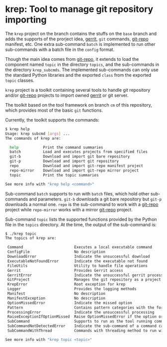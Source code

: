 krep: Tool to manage git repository importing
==============================================

The `krep` project on the branch contains the stuffs on the `base` branch and
adds the supports of the prorject idea, [gerrit][], `git` commands,
[git-repo][] manifest, etc. One extra sub-command `batch` is implemented to run
other sub-commands with a batch file in the `config` format.

Though the main idea comes from [git-repo][], it extends to load the component
named `topic` in the directory `topics`, and the sub-commands in the directory
`krep_subcmds`. The implemented sub-commands can only use the standard Python
libraries and the exported `class` from the exported `topic` classes.

`krep` project is a toolkit containing several tools to handle git repository
and/or [git-repo][] projects to import owned [gerrit][] or git server.

The toolkit based on the tool framework on branch `cm` of this repository, which
provides most of the basic `git` functions.

Currently, the toolkit supports the commands:

```bash
$ krep help
Usage: krep subcmd [args] ...
The commands of krep are:

  help           Print the command summaries
  batch          Load and executes projects from specified files
  git-b          Download and import git bare repository
  git-p          Download and import git repository
  repo           Download and import git-repo manifest project
  repo-mirror    Download and import git-repo mirror project
  topic          Print the topic summaries

See more info with "krep help <command>"
```

Sub-command `batch` supports to run with `batch` files, which hold other sub-
commands and parameters. `git-b` downloads a git bare repository but `git-p`
downloads a normal one. `repo` is the sub-command to work with a [git-repo][]
project while `repo-mirror` works with a mirror [git-repo][] project.

Sub-command `topic` lists the supported functions provided by the Python file
in the `topics` directory. At the time, the output of the sub-command is:

```bash
$ ./krep topic
The topics of krep are:

 Command                       Executes a local executable command
 ConfigFile                    No description
 DownloadError                 Indicate the unsuccessful download
 ExecutableNotFoundError       Indicate the executable not found
 FileUtils                     Utility to handle file operations
 Gerrit                        Provides Gerrit access
 GerritError                   Indicate the unsuccessful gerrit processing
 GitProject                    Manages the git repository as a project
 KrepError                     Root exception for krep
 Logger                        Provides the logging methods
 Manifest                      No description
 ManifestException             No description
 OptionMissedError             Indicate the missed option
 Pattern                       Contains pattern categories with the format...
 ProcessingError               Indicate the unsuccessful processing
 RaiseExceptionIfOptionMissed  Raise OptionMissedError if the option or options are missed
 SubCommand                    Supports to run as the tool running command
 SubCommandNotDetectedError    Indicate the sub-command of a command cannot be found
 SubCommandWithThread          Commands with threading method to run with multiple jobs

See more info with "krep topic <topic>"
```

[gerrit]: (https://www.gerritcodereview.com)
[git-repo]: https://gerrit.googlesource.com/git-repo
